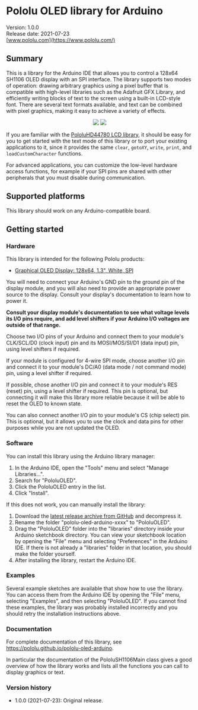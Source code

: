 # Pololu OLED library for Arduino

Version: 1.0.0<br>
Release date: 2021-07-23<br>
[www.pololu.com](https://www.pololu.com/)

## Summary

This is a library for the Arduino IDE that allows you to control a 128x64 SH1106
OLED display with an SPI interface.  The library supports two modes of
operation: drawing arbitrary graphics using a pixel buffer that is compatible
with high-level libraries such as the Adafruit GFX Library, and efficiently
writing blocks of text to the screen using a built-in LCD-style font.  There
are several text formats available, and text can be combined with pixel
graphics, making it easy to achieve a variety of effects.

<p style="text-align: center;">
<img src="https://a.pololu-files.com/picture/0J11302.175.jpg?e990731185168971da83362c173def9f">
<img src="https://a.pololu-files.com/picture/0J11301.175.jpg?4a1414e01a2b651c35eb13c4192d5da7">
</p>

If you are familiar with the
[PololuHD44780 LCD library](https://github.com/pololu/pololu-hd44780-arduino),
it should be easy for you to get started with the text mode of this library or
to port your existing applications to it, since it provides the same `clear`,
`gotoXY`, `write`, `print`, and `loadCustomCharacter` functions.

For advanced applications, you can customize the low-level hardware access
functions, for example if your SPI pins are shared with other peripherals
that you must disable during communication.

## Supported platforms

This library should work on any Arduino-compatible board.

## Getting started

### Hardware

This library is intended for the following Pololu products:

- [Graphical OLED Display: 128x64, 1.3", White, SPI][3760]

You will need to connect your Arduino's GND pin to the ground pin of the
display module, and you will also need to provide an appropriate power source
to the display.  Consult your display's documentation to learn how to power it.

**Consult your display module's documentation to see what
voltage levels its I/O pins require, and add level shifters if your
Arduino I/O voltages are outside of that range.**

Choose two I/O pins of your Arduino and connect them to your module's
CLK/SCL/D0 (clock input) pin and its MOSI/MOS/SI/D1 (data input) pin, using
level shifters if required.

If your module is configured for 4-wire SPI mode, choose another I/O pin
and connect it to your module's DC/A0 (data mode / not command mode) pin,
using a level shifter if required.

If possible, chose another I/O pin and connect it to your module's
RES (reset) pin, using a level shifter if required.  This pin is optional, but
connecting it will make this library more reliable because it will be able to
reset the OLED to known state.

You can also connect another I/O pin to your module's CS (chip select) pin.
This is optional, but it allows you to use the clock and data pins
for other purposes while you are not updated the OLED.


### Software

You can install this library using the Arduino library manager:

1. In the Arduino IDE, open the "Tools" menu and select "Manage Libraries...".
2. Search for "PololuOLED".
3. Click the PololuOLED entry in the list.
4. Click "Install".

If this does not work, you can manually install the library:

1. Download the
   [latest release archive from GitHub](https://github.com/pololu/pololu-oled-arduino/releases)
   and decompress it.
2. Rename the folder "pololu-oled-arduino-xxxx" to "PololuOLED".
3. Drag the "PololuOLED" folder into the "libraries" directory inside your
   Arduino sketchbook directory. You can view your sketchbook location by
   opening the "File" menu and selecting "Preferences" in the Arduino IDE. If
   there is not already a "libraries" folder in that location, you should make
   the folder yourself.
4. After installing the library, restart the Arduino IDE.

### Examples

Several example sketches are available that show how to use the library.
You can access them from the Arduino IDE by opening the "File" menu, selecting
"Examples", and then selecting "PololuOLED".  If you cannot find these
examples, the library was probably installed incorrectly and you should
retry the installation instructions above.

### Documentation

For complete documentation of this library, see
https://pololu.github.io/pololu-oled-arduino.

In particular the documentation of the PololuSH1106Main class gives a good
overview of how the library works and lists all the functions you can call to
display graphics or text.

### Version history

* 1.0.0 (2021-07-23): Original release.

[3760]: https://www.pololu.com/product/3760
[PololuHD44780 LCD library]: https://github.com/pololu/pololu-hd44780-arduino
